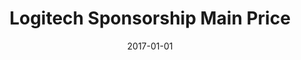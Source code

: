 ---
layout: post
title:  "Logitech Sponsorship Main Price"
date: "2017-01-01"
tag: Awards
company: START Hack
employment_type: 500€
excerpt: Sponsor prize consisting of various Logitech computer peripherics, with a value of approximately 500e. Awarded for creating the best VR project with Unity3D for the Oculus Rift.
location: "St.Gallen, Switzerland"
---